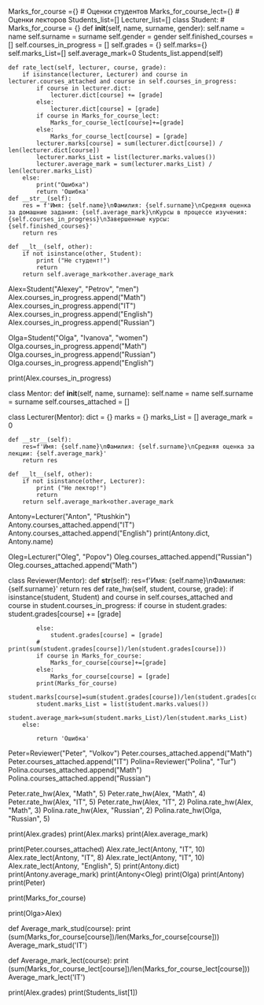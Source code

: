 Marks_for_course ={} # Оценки студентов
Marks_for_course_lect={} # Оценки лекторов
Students_list=[]
Lecturer_list=[]
class Student:
    # Marks_for_course = {}
    def __init__(self, name, surname, gender):
        self.name = name
        self.surname = surname
        self.gender = gender
        self.finished_courses = []
        self.courses_in_progress = []
        self.grades = {}
        self.marks={}
        self.marks_List=[]
        self.average_mark=0
        Students_list.append(self)

    def rate_lect(self, lecturer, course, grade):
        if isinstance(lecturer, Lecturer) and course in lecturer.courses_attached and course in self.courses_in_progress:
            if course in lecturer.dict:
                lecturer.dict[course] += [grade]
            else:
                lecturer.dict[course] = [grade]
            if course in Marks_for_course_lect:
                Marks_for_course_lect[course]+=[grade]
            else:
                Marks_for_course_lect[course] = [grade]
            lecturer.marks[course] = sum(lecturer.dict[course]) / len(lecturer.dict[course])
            lecturer.marks_List = list(lecturer.marks.values())
            lecturer.average_mark = sum(lecturer.marks_List) / len(lecturer.marks_List)
        else:
            print("Ошибка")
            return 'Ошибка'
    def __str__(self):
        res = f'Имя: {self.name}\nФамилия: {self.surname}\nСредняя оценка за домашние задания: {self.average_mark}\nКурсы в процессе изучения: {self.courses_in_progress}\nЗавершенные курсы: {self.finished_courses}'
        return res

    def __lt__(self, other):
        if not isinstance(other, Student):
            print ("Не студент!")
            return
        return self.average_mark<other.average_mark


Alex=Student("Alexey", "Petrov", "men")
Alex.courses_in_progress.append("Math")
Alex.courses_in_progress.append("IT")
Alex.courses_in_progress.append("English")
Alex.courses_in_progress.append("Russian")

Olga=Student("Olga", "Ivanova", "women")
Olga.courses_in_progress.append("Math")
Olga.courses_in_progress.append("Russian")
Olga.courses_in_progress.append("English")

print(Alex.courses_in_progress)

class Mentor:
    def __init__(self, name, surname):
        self.name = name
        self.surname = surname
        self.courses_attached = []


class Lecturer(Mentor):
    dict = {}
    marks = {}
    marks_List = []
    average_mark = 0
    


    def __str__(self):
        res=f'Имя: {self.name}\nФамилия: {self.surname}\nСредняя оценка за лекции: {self.average_mark}'
        return res

    def __lt__(self, other):
        if not isinstance(other, Lecturer):
            print ("Не лектор!")
            return
        return self.average_mark<other.average_mark






Antony=Lecturer("Anton", "Ptushkin")
Antony.courses_attached.append("IT")
Antony.courses_attached.append("English")
print(Antony.dict, Antony.name)

Oleg=Lecturer("Oleg", "Popov")
Oleg.courses_attached.append("Russian")
Oleg.courses_attached.append("Math")

class Reviewer(Mentor):
    def __str__(self):
        res=f'Имя: {self.name}\nФамилия: {self.surname}'
        return res
    def rate_hw(self, student, course, grade):
        if isinstance(student, Student) and course in self.courses_attached and course in student.courses_in_progress:
            if course in student.grades:
                student.grades[course] += [grade]

            else:
                student.grades[course] = [grade]
            # print(sum(student.grades[course])/len(student.grades[course]))
            if course in Marks_for_course:
                Marks_for_course[course]+=[grade]
            else:
                Marks_for_course[course] = [grade]
            print(Marks_for_course)
            student.marks[course]=sum(student.grades[course])/len(student.grades[course])
            student.marks_List = list(student.marks.values())
            student.average_mark=sum(student.marks_List)/len(student.marks_List)
        else:

            return 'Ошибка'
Peter=Reviewer("Peter", "Volkov")
Peter.courses_attached.append("Math")
Peter.courses_attached.append("IT")
Polina=Reviewer("Polina", "Tur")
Polina.courses_attached.append("Math")
Polina.courses_attached.append("Russian")

Peter.rate_hw(Alex, "Math", 5)
Peter.rate_hw(Alex, "Math", 4)
Peter.rate_hw(Alex, "IT", 5)
Peter.rate_hw(Alex, "IT", 2)
Polina.rate_hw(Alex, "Math", 3)
Polina.rate_hw(Alex, "Russian", 2)
Polina.rate_hw(Olga, "Russian", 5)

print(Alex.grades)
print(Alex.marks)
print(Alex.average_mark)

print(Peter.courses_attached)
Alex.rate_lect(Antony, "IT", 10)
Alex.rate_lect(Antony, "IT", 8)
Alex.rate_lect(Antony, "IT", 10)
Alex.rate_lect(Antony, "English", 5)
print(Antony.dict)
print(Antony.average_mark)
print(Antony<Oleg)
print(Olga)
print(Antony)
print(Peter)

print(Marks_for_course)

print(Olga>Alex)

def Average_mark_stud(course):
    print (sum(Marks_for_course[course])/len(Marks_for_course[course]))
Average_mark_stud('IT')

def Average_mark_lect(course):
    print (sum(Marks_for_course_lect[course])/len(Marks_for_course_lect[course]))
Average_mark_lect('IT')

print(Alex.grades)
print(Students_list[1])